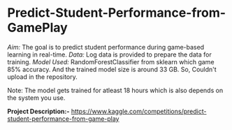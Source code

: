 # Predict-Student-Performance-from-GamePlay
*Aim:* The goal is to predict student performance during game-based learning in real-time. 
*Data:* Log data is provided to prepare the data for training.
*Model Used:* RandomForestClassifier from sklearn which game 85% accuracy. And the trained model size is around 33 GB. So, Couldn't upload in the repository. 

Note: The model gets trained for atleast 18 hours which is also depends on the system you use.

**Project Description:-** https://www.kaggle.com/competitions/predict-student-performance-from-game-play


